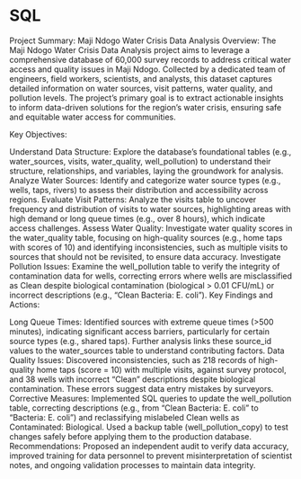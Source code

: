 # SQL
Project Summary: Maji Ndogo Water Crisis Data Analysis
Overview: The Maji Ndogo Water Crisis Data Analysis project aims to leverage a comprehensive database of 60,000 survey records to address critical water access and quality issues in Maji Ndogo. Collected by a dedicated team of engineers, field workers, scientists, and analysts, this dataset captures detailed information on water sources, visit patterns, water quality, and pollution levels. The project’s primary goal is to extract actionable insights to inform data-driven solutions for the region’s water crisis, ensuring safe and equitable water access for communities.

Key Objectives:

Understand Data Structure: Explore the database’s foundational tables (e.g., water_sources, visits, water_quality, well_pollution) to understand their structure, relationships, and variables, laying the groundwork for analysis.
Analyze Water Sources: Identify and categorize water source types (e.g., wells, taps, rivers) to assess their distribution and accessibility across regions.
Evaluate Visit Patterns: Analyze the visits table to uncover frequency and distribution of visits to water sources, highlighting areas with high demand or long queue times (e.g., over 8 hours), which indicate access challenges.
Assess Water Quality: Investigate water quality scores in the water_quality table, focusing on high-quality sources (e.g., home taps with scores of 10) and identifying inconsistencies, such as multiple visits to sources that should not be revisited, to ensure data accuracy.
Investigate Pollution Issues: Examine the well_pollution table to verify the integrity of contamination data for wells, correcting errors where wells are misclassified as Clean despite biological contamination (biological > 0.01 CFU/mL) or incorrect descriptions (e.g., “Clean Bacteria: E. coli”).
Key Findings and Actions:

Long Queue Times: Identified sources with extreme queue times (>500 minutes), indicating significant access barriers, particularly for certain source types (e.g., shared taps). Further analysis links these source_id values to the water_sources table to understand contributing factors.
Data Quality Issues: Discovered inconsistencies, such as 218 records of high-quality home taps (score = 10) with multiple visits, against survey protocol, and 38 wells with incorrect “Clean” descriptions despite biological contamination. These errors suggest data entry mistakes by surveyors.
Corrective Measures: Implemented SQL queries to update the well_pollution table, correcting descriptions (e.g., from “Clean Bacteria: E. coli” to “Bacteria: E. coli”) and reclassifying mislabeled Clean wells as Contaminated: Biological. Used a backup table (well_pollution_copy) to test changes safely before applying them to the production database.
Recommendations: Proposed an independent audit to verify data accuracy, improved training for data personnel to prevent misinterpretation of scientist notes, and ongoing validation processes to maintain data integrity.
